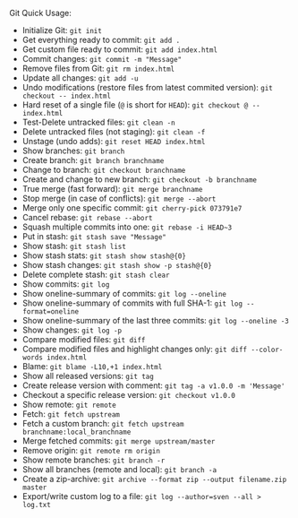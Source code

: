 [//]: # (small_cheat)
Git Quick Usage:

- Initialize Git: `git init`
- Get everything ready to commit: `git add .`
- Get custom file ready to commit: `git add index.html`
- Commit changes: `git commit -m "Message"`
- Remove files from Git: `git rm index.html`
- Update all changes: `git add -u`
- Undo modifications (restore files from latest commited version): `git checkout -- index.html`
- Hard reset of a single file (`@` is short for `HEAD`): `git checkout @ -- index.html`
- Test-Delete untracked files: `git clean -n`
- Delete untracked files (not staging): `git clean -f`
- Unstage (undo adds): `git reset HEAD index.html`
- Show branches: `git branch`
- Create branch: `git branch branchname`
- Change to branch: `git checkout branchname`
- Create and change to new branch: `git checkout -b branchname`
- True merge (fast forward): `git merge branchname`
- Stop merge (in case of conflicts): `git merge --abort`
- Merge only one specific commit: `git cherry-pick 073791e7`
- Cancel rebase: `git rebase --abort`
- Squash multiple commits into one: `git rebase -i HEAD~3`
- Put in stash: `git stash save "Message"`
- Show stash: `git stash list`
- Show stash stats: `git stash show stash@{0}`
- Show stash changes: `git stash show -p stash@{0}`
- Delete complete stash: `git stash clear`
- Show commits: `git log`
- Show oneline-summary of commits: `git log --oneline`
- Show oneline-summary of commits with full SHA-1: `git log --format=oneline`
- Show oneline-summary of the last three commits: `git log --oneline -3`
- Show changes: `git log -p`
- Compare modified files: `git diff`
- Compare modified files and highlight changes only: `git diff --color-words index.html`
- Blame: `git blame -L10,+1 index.html`
- Show all released versions: `git tag`
- Create release version with comment: `git tag -a v1.0.0 -m 'Message'`
- Checkout a specific release version: `git checkout v1.0.0`
- Show remote: `git remote`
- Fetch: `git fetch upstream`
- Fetch a custom branch: `git fetch upstream branchname:local_branchname`
- Merge fetched commits: `git merge upstream/master`
- Remove origin: `git remote rm origin`
- Show remote branches: `git branch -r`
- Show all branches (remote and local): `git branch -a`
- Create a zip-archive: `git archive --format zip --output filename.zip master`
- Export/write custom log to a file: `git log --author=sven --all > log.txt`
